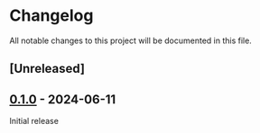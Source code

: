# Changelog
All notable changes to this project will be documented in this file.

## [Unreleased]

## [0.1.0](https://github.com/obeli-sk/obeli-sk/releases/tag/obeli-sk-v0.1.0) - 2024-06-11
Initial release
